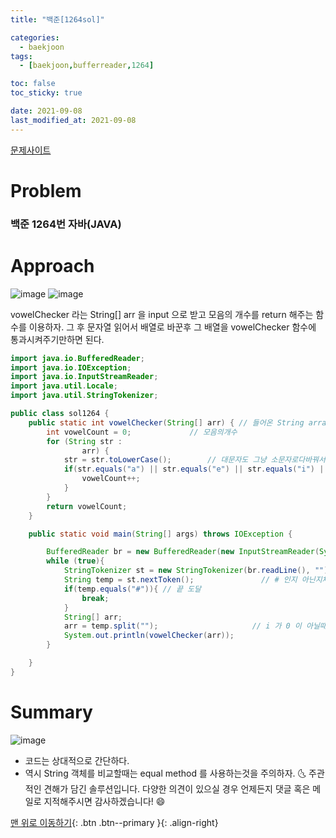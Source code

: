 ```yaml
---
title: "백준[1264sol]"

categories:
  - baekjoon
tags:
  - [baekjoon,bufferreader,1264]

toc: false
toc_sticky: true

date: 2021-09-08
last_modified_at: 2021-09-08
---
```

[문제사이트](https://www.acmicpc.net/problem/1264)

# Problem
### 백준 1264번 자바(JAVA)



# Approach

![image](https://user-images.githubusercontent.com/69495129/132737532-23c5ebc4-fed8-4998-ac72-37bddb3e9371.png)
![image](https://user-images.githubusercontent.com/69495129/132737554-3f62223a-174d-4267-8cbb-728d556c3211.png)



vowelChecker 라는 String[] arr 을 input 으로 받고 모음의 개수를 return 해주는 함수를 이용하자.
그 후 문자열 읽어서 배열로 바꾼후 그 배열을 vowelChecker 함수에 통과시켜주기만하면 된다.

```java
import java.io.BufferedReader;
import java.io.IOException;
import java.io.InputStreamReader;
import java.util.Locale;
import java.util.StringTokenizer;

public class sol1264 {
    public static int vowelChecker(String[] arr) { // 들어온 String array 에 vowel 이 몇개 있는지 확인한다.
        int vowelCount = 0;             // 모음의개수
        for (String str :
                arr) {
            str = str.toLowerCase();        // 대문자도 그냥 소문자로다바꿔서 처리
            if(str.equals("a") || str.equals("e") || str.equals("i") || str.equals("o") || str.equals("u")){
                vowelCount++;
            }
        }
        return vowelCount;
    }

    public static void main(String[] args) throws IOException {

        BufferedReader br = new BufferedReader(new InputStreamReader(System.in));
        while (true){
            StringTokenizer st = new StringTokenizer(br.readLine(), ""); // 한 줄을 읽어준다 (8줄중 하나)
            String temp = st.nextToken();               // # 인지 아닌지체크하기 위해
            if(temp.equals("#")){ // 끝 도달
                break;
            }
            String[] arr;
            arr = temp.split("");                     // i 가 0 이 아닐때는 새로운 줄을 읽어준다
            System.out.println(vowelChecker(arr));
        }

    }
}


```



# Summary
![image](https://user-images.githubusercontent.com/69495129/132737496-d3845215-6c34-4dc8-a907-ad0bafef58c5.png)
- 코드는 상대적으로 간단하다.
- 역시 String 객체를 비교할때는 equal method 를 사용하는것을 주의하자.
🌜 주관적인 견해가 담긴 솔루션입니다. 다양한 의견이 있으실 경우
언제든지 댓글 혹은 메일로 지적해주시면 감사하겠습니다! 😄

[맨 위로 이동하기](#){: .btn .btn--primary }{: .align-right}
